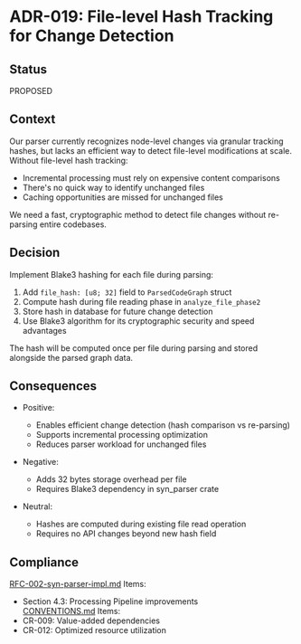 # ADR-019: File-level Hash Tracking for Change Detection

## Status
PROPOSED

## Context
Our parser currently recognizes node-level changes via granular tracking hashes, but lacks an efficient way to detect file-level modifications at scale. Without file-level hash tracking:
- Incremental processing must rely on expensive content comparisons
- There's no quick way to identify unchanged files
- Caching opportunities are missed for unchanged files

We need a fast, cryptographic method to detect file changes without re-parsing entire codebases.

## Decision
Implement Blake3 hashing for each file during parsing:
1. Add `file_hash: [u8; 32]` field to `ParsedCodeGraph` struct
2. Compute hash during file reading phase in `analyze_file_phase2`
3. Store hash in database for future change detection
4. Use Blake3 algorithm for its cryptographic security and speed advantages

The hash will be computed once per file during parsing and stored alongside the parsed graph data.

## Consequences
- Positive:
  - Enables efficient change detection (hash comparison vs re-parsing)
  - Supports incremental processing optimization
  - Reduces parser workload for unchanged files

- Negative:
  - Adds 32 bytes storage overhead per file
  - Requires Blake3 dependency in syn_parser crate

- Neutral:
  - Hashes are computed during existing file read operation
  - Requires no API changes beyond new hash field

## Compliance
[RFC-002-syn-parser-impl.md](/RFC-002-syn-parser-impl.md) Items:  
- Section 4.3: Processing Pipeline improvements  
[CONVENTIONS.md](ai_workflow/AI_Always_Instructions/CONVENTIONS.md) Items:  
- CR-009: Value-added dependencies  
- CR-012: Optimized resource utilization  
